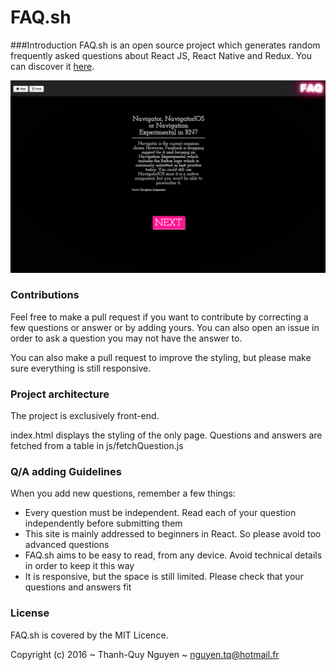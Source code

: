 # FAQ.sh

###Introduction
FAQ.sh is an open source project which generates random frequently asked questions about React JS, React Native and Redux. You can discover it [here](http://faq.sh/).

![Screenshot](https://github.com/tnguyen42/tnguyen42.github.io/blob/master/FAQ/faq.png)

### Contributions
Feel free to make a pull request if you want to contribute by correcting a few questions or answer or by adding yours.
You can also open an issue in order to ask a question you may not have the answer to.

You can also make a pull request to improve the styling, but please make sure everything is still responsive.

### Project architecture
The project is exclusively front-end.

index.html displays the styling of the only page. Questions and answers are fetched from a table in js/fetchQuestion.js

### Q/A adding Guidelines
When you add new questions, remember a few things:
- Every question must be independent. Read each of your question independently before submitting them
- This site is mainly addressed to beginners in React. So please avoid too advanced questions
- FAQ.sh aims to be easy to read, from any device. Avoid technical details in order to keep it this way
- It is responsive, but the space is still limited. Please check that your questions and answers fit

### License
FAQ.sh is covered by the MIT Licence.

Copyright (c) 2016 ~ Thanh-Quy Nguyen ~ nguyen.tq@hotmail.fr
